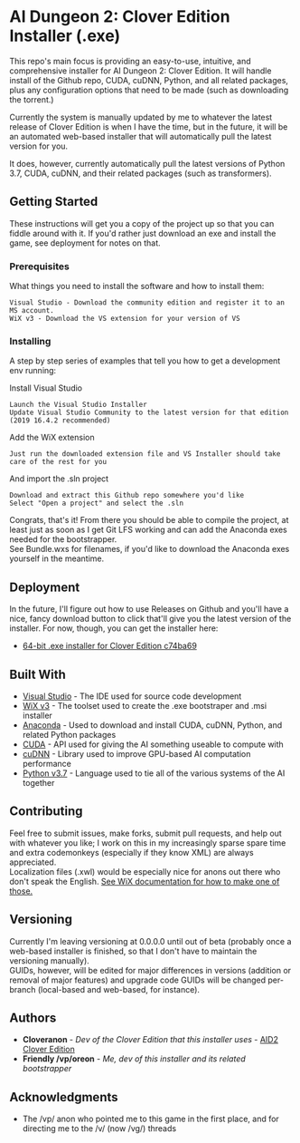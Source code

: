 # AI Dungeon 2: Clover Edition Installer (.exe)

This repo's main focus is providing an easy-to-use, intuitive, and comprehensive installer for AI Dungeon 2: Clover Edition. It will handle install of the Github repo, CUDA, cuDNN, Python, and all related packages, plus any configuration options that need to be made (such as downloading the torrent.)

Currently the system is manually updated by me to whatever the latest release of Clover Edition is when I have the time, but in the future, it will be an automated web-based installer that will automatically pull the latest version for you.

It does, however, currently automatically pull the latest versions of Python 3.7, CUDA, cuDNN, and their related packages (such as transformers).

## Getting Started

These instructions will get you a copy of the project up so that you can fiddle around with it. If you'd rather just download an exe and install the game, see deployment for notes on that.

### Prerequisites

What things you need to install the software and how to install them:

```
Visual Studio - Download the community edition and register it to an MS account.
WiX v3 - Download the VS extension for your version of VS
```

### Installing

A step by step series of examples that tell you how to get a development env running:

Install Visual Studio

```
Launch the Visual Studio Installer
Update Visual Studio Community to the latest version for that edition (2019 16.4.2 recommended)
```

Add the WiX extension

```
Just run the downloaded extension file and VS Installer should take care of the rest for you
```

And import the .sln project

```
Download and extract this Github repo somewhere you'd like
Select "Open a project" and select the .sln
```

Congrats, that's it! From there you should be able to compile the project, at least just as soon as I get Git LFS working and can add the Anaconda exes needed for the bootstrapper.  
See Bundle.wxs for filenames, if you'd like to download the Anaconda exes yourself in the meantime.

## Deployment

In the future, I'll figure out how to use Releases on Github and you'll have a nice, fancy download button to click that'll give you the latest version of the installer. For now, though, you can get the installer here:
* [64-bit .exe installer for Clover Edition c74ba69](https://mega.nz/#!G5lTxIyD!DFb6LBiwtVzxCfOwEgTPyG0W8B-oRXWx-yxA_aKOjak)

## Built With

* [Visual Studio](https://visualstudio.microsoft.com/) - The IDE used for source code development
* [WiX v3](https://wixtoolset.org/) - The toolset used to create the .exe bootstraper and .msi installer
* [Anaconda](https://www.anaconda.com/) - Used to download and install CUDA, cuDNN, Python, and related Python packages
* [CUDA](https://developer.nvidia.com/cuda-zone) - API used for giving the AI something useable to compute with
* [cuDNN](https://developer.nvidia.com/cudnn) - Library used to improve GPU-based AI computation performance
* [Python v3.7](https://www.python.org/) - Language used to tie all of the various systems of the AI together

## Contributing

Feel free to submit issues, make forks, submit pull requests, and help out with whatever you like; I work on this in my increasingly sparse spare time and extra codemonkeys (especially if they know XML) are always appreciated.  
Localization files (.xwl) would be especially nice for anons out there who don't speak the English. [See WiX documentation for how to make one of those.](https://wixtoolset.org/documentation/manual/v3/howtos/ui_and_localization/build_a_localized_version.html)

## Versioning

Currently I'm leaving versioning at 0.0.0.0 until out of beta (probably once a web-based installer is finished, so that I don't have to maintain the versioning manually).  
GUIDs, however, will be edited for major differences in versions (addition or removal of major features) and upgrade code GUIDs will be changed per-branch (local-based and web-based, for instance).

## Authors

* **Cloveranon** - *Dev of the Clover Edition that this installer uses* - [AID2 Clover Edition](https://github.com/cloveranon/Clover-Edition)
* **Friendly /vp/oreon** - *Me, dev of this installer and its related bootstrapper*

## Acknowledgments

* The /vp/ anon who pointed me to this game in the first place, and for directing me to the /v/ (now /vg/) threads

